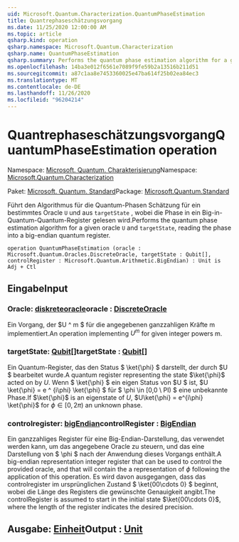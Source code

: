 ```yaml
---
uid: Microsoft.Quantum.Characterization.QuantumPhaseEstimation
title: Quantrephaseschätzungsvorgang
ms.date: 11/25/2020 12:00:00 AM
ms.topic: article
qsharp.kind: operation
qsharp.namespace: Microsoft.Quantum.Characterization
qsharp.name: QuantumPhaseEstimation
qsharp.summary: Performs the quantum phase estimation algorithm for a given oracle `U` and `targetState`, reading the phase into a big-endian quantum register.
ms.openlocfilehash: 14ba3e012f6561e7089f9fe59b2a13516b211d51
ms.sourcegitcommit: a87c1aa8e7453360025e47ba614f25b02ea84ec3
ms.translationtype: MT
ms.contentlocale: de-DE
ms.lasthandoff: 11/26/2020
ms.locfileid: "96204214"
---
```

# <a name="quantumphaseestimation-operation"></a><span data-ttu-id="45087-102">Quantrephaseschätzungsvorgang</span><span class="sxs-lookup"><span data-stu-id="45087-102">QuantumPhaseEstimation operation</span></span>

<span data-ttu-id="45087-103">Namespace: [Microsoft. Quantum. Charakterisierung](xref:Microsoft.Quantum.Characterization)</span><span class="sxs-lookup"><span data-stu-id="45087-103">Namespace: [Microsoft.Quantum.Characterization](xref:Microsoft.Quantum.Characterization)</span></span>

<span data-ttu-id="45087-104">Paket: [Microsoft. Quantum. Standard](https://nuget.org/packages/Microsoft.Quantum.Standard)</span><span class="sxs-lookup"><span data-stu-id="45087-104">Package: [Microsoft.Quantum.Standard](https://nuget.org/packages/Microsoft.Quantum.Standard)</span></span>


<span data-ttu-id="45087-105">Führt den Algorithmus für die Quantum-Phasen Schätzung für ein bestimmtes Oracle `U` und aus `targetState` , wobei die Phase in ein Big-in-Quantum-Quantum-Register gelesen wird.</span><span class="sxs-lookup"><span data-stu-id="45087-105">Performs the quantum phase estimation algorithm for a given oracle `U` and `targetState`, reading the phase into a big-endian quantum register.</span></span>

```qsharp
operation QuantumPhaseEstimation (oracle : Microsoft.Quantum.Oracles.DiscreteOracle, targetState : Qubit[], controlRegister : Microsoft.Quantum.Arithmetic.BigEndian) : Unit is Adj + Ctl
```


## <a name="input"></a><span data-ttu-id="45087-106">Eingabe</span><span class="sxs-lookup"><span data-stu-id="45087-106">Input</span></span>

### <a name="oracle--discreteoracle"></a><span data-ttu-id="45087-107">Oracle: [diskreteoracle](xref:Microsoft.Quantum.Oracles.DiscreteOracle)</span><span class="sxs-lookup"><span data-stu-id="45087-107">oracle : [DiscreteOracle](xref:Microsoft.Quantum.Oracles.DiscreteOracle)</span></span>

<span data-ttu-id="45087-108">Ein Vorgang, der $U ^ m $ für die angegebenen ganzzahligen Kräfte m implementiert.</span><span class="sxs-lookup"><span data-stu-id="45087-108">An operation implementing $U^m$ for given integer powers m.</span></span>


### <a name="targetstate--qubit"></a><span data-ttu-id="45087-109">targetState: [Qubit](xref:microsoft.quantum.lang-ref.qubit)[]</span><span class="sxs-lookup"><span data-stu-id="45087-109">targetState : [Qubit](xref:microsoft.quantum.lang-ref.qubit)[]</span></span>

<span data-ttu-id="45087-110">Ein Quantum-Register, das den Status $ \ket{\phi} $ darstellt, der durch $U $ bearbeitet wurde.</span><span class="sxs-lookup"><span data-stu-id="45087-110">A quantum register representing the state $\ket{\phi}$ acted on by $U$.</span></span> <span data-ttu-id="45087-111">Wenn $ \ket{\phi} $ ein eigen Status von $U $ ist, $U \ket{\phi} = e ^ {i\phi} \ket{\phi} $ für $ \phi \in [0,0 \ PI) $ eine unbekannte Phase.</span><span class="sxs-lookup"><span data-stu-id="45087-111">If $\ket{\phi}$ is an eigenstate of $U$, $U\ket{\phi} = e^{i\phi} \ket{\phi}$ for $\phi \in [0, 2\pi)$ an unknown phase.</span></span>


### <a name="controlregister--bigendian"></a><span data-ttu-id="45087-112">controlregister: [bigEndian](xref:Microsoft.Quantum.Arithmetic.BigEndian)</span><span class="sxs-lookup"><span data-stu-id="45087-112">controlRegister : [BigEndian](xref:Microsoft.Quantum.Arithmetic.BigEndian)</span></span>

<span data-ttu-id="45087-113">Ein ganzzahliges Register für eine Big-Endian-Darstellung, das verwendet werden kann, um das angegebene Oracle zu steuern, und das eine Darstellung von $ \phi $ nach der Anwendung dieses Vorgangs enthält.</span><span class="sxs-lookup"><span data-stu-id="45087-113">A big-endian representation integer register that can be used to control the provided oracle, and that will contain the a representation of $\phi$ following the application of this operation.</span></span> <span data-ttu-id="45087-114">Es wird davon ausgegangen, dass das controlregister im ursprünglichen Zustand $ \ket{00\cdots 0} $ beginnt, wobei die Länge des Registers die gewünschte Genauigkeit angibt.</span><span class="sxs-lookup"><span data-stu-id="45087-114">The controlRegister is assumed to start in the initial state $\ket{00\cdots 0}$, where the length of the register indicates the desired precision.</span></span>



## <a name="output--unit"></a><span data-ttu-id="45087-115">Ausgabe: [Einheit](xref:microsoft.quantum.lang-ref.unit)</span><span class="sxs-lookup"><span data-stu-id="45087-115">Output : [Unit](xref:microsoft.quantum.lang-ref.unit)</span></span>

